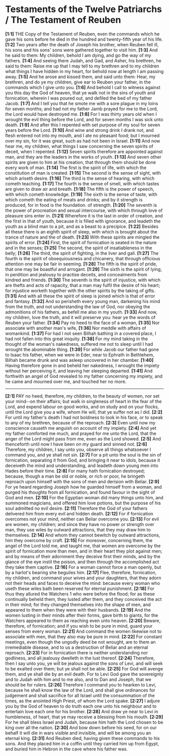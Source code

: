 # Testaments of the Twelve Patriarchs / The Testament of Reuben

**[1:1]** THE Copy of the Testament of Reuben, even the commands which he gave his sons before he died in the hundred and twenty-fifth year of his life.
**[1:2]** Two years after the death of Joseph his brother, when Reuben fell ill, his sons and his sons' sons were gathered together to visit him.
**[1:3]** And he said to them: My children, behold I am dying, and go the way of my fathers.
**[1:4]** And seeing there Judah, and Gad, and Asher, his brethren, he said to them: Raise me up that I may tell to my brethren and to my children what things I have hidden in my heart, for behold now at length I am passing away.
**[1:5]** And he arose and kissed them, and said unto them: Hear, my brethren, and do ye my children, give ear to Reuben your father, in the commands which I give unto you.
**[1:6]** And behold I call to witness against you this day the God of heaven, that ye walk not in the sins of youth and fornication, wherein I was poured out, and defiled the bed of my father Jacob.
**[1:7]** And I tell you that he smote me with a sore plague in my loins for seven months; and had not my father Jamb prayed for me to the Lord, the Lord would have destroyed me.
**[1:8]** For I was thirty years old when I wrought the evil thing before the Lord, and for seven months I was sick unto death.
**[1:9]** And after this I repented with set purpose of my soul for seven years before the Lord.
**[1:10]** And wine and strong drink I drank not, and flesh entered not into my mouth, and I ate no pleasant food; but I mourned over my sin, for it was great, such as had not been in Israel.
**[1:11]** And now hear me, my children, what things I saw concerning the seven spirits of deceit, when I repented.
**[1:12]** Seven spirits therefore are appointed against man, and they are the leaders in the works of youth.
**[1:13]** And seven other spirits are given to him at his creation, that through them should be done every work of man.
**[1:14]** The first is the spirit of life, with which the constitution of man is created.
**[1:15]** The second is the sense of sight, with which ariseth desire.
**[1:16]** The third is the sense of hearing, with which cometh teaching.
**[1:17]** The fourth is the sense of smell, with which tastes are given to draw air and breath.
**[1:18]** The fifth is the power of speech, with which cometh knowledge.
**[1:19]** The sixth is the sense of taste, with which cometh the eating of meats and drinks; and by it strength is produced, for in food is the foundation. of strength.
**[1:20]** The seventh is the power of procreation and sexual intercourse, with which through love of pleasure sins enter in.
**[1:21]** Wherefore it is the last in order of creation, and the first in that of youth, because it is filled with ignorance, and leadeth the youth as a blind man to a pit, and as a beast to a precipice.
**[1:22]** Besides all these there is an eighth spirit of sleep, with which is brought about the trance of nature and the of death.
**[1:23]** With these spirits are mingled the spirits of error.
**[1:24]** First, the spirit of fornication is seated in the nature and in the senses;
**[1:25]** The second, the spirit of insatiableness in the belly;
**[1:26]** The third, the spirit of fighting, in the liver and gall.
**[1:27]** The fourth is the spirit of obsequiousness and chicanery, that through officious attention one may be fair in seeming.
**[1:28]** The fifth is the spirit of pride, that one may be boastful and arrogant.
**[1:29]** The sixth is the spirit of lying, in perdition and jealousy to practise deceits, and concealments from kindred and friends.
**[1:30]** The seventh is the spirit of injustice, with which are thefts and acts of rapacity, that a man may fulfil the desire of his heart; for injustice worketh together with the other spirits by the taking of gifts.
**[1:31]** And with all these the spirit of sleep is joined which is that of error and fantasy.
**[1:32]** And so perisheth every young man, darkening his mind from the truth, and not understanding the law of God, nor obeying the admonitions of his fathers, as befell me also in my youth.
**[1:33]** And now, my children, love the truth, and it will preserve you: hear ye the words of Reuben your father.
**[1:34]** Pay no heed to the face of a woman,
**[1:35]** Nor associate with another man's wife,
**[1:36]** Nor meddle with affairs of womankind.
**[1:37]** For had I not seen Bilhah bathing in a covered place, I had not fallen into this great iniquity.
**[1:38]** For my mind taking in the thought of the woman's nakedness, suffered me not to sleep until I had wrought the abominable thing.
**[1:39]** For while Jacob our father had gone to Isaac his father, when we were in Eder, near to Ephrath in Bethlehem, Bilhah became drunk and was asleep uncovered in her chamber.
**[1:40]** Having therefore gone in and beheld her nakedness, I wrought the impiety without her perceiving it, and leaving her sleeping departed.
**[1:41]** And forthwith an angel of God revealed to my father concerning my impiety, and he came and mourned over me, and touched her no more.

---

**[2:1]** PAY no heed, therefore, my children, to the beauty of women, nor set your mind--on their affairs; but walk in singleness of heart in the fear of the Lord, and expend labour on good works, and on study and on your flocks, until the Lord give you a wife, whom He will, that ye suffer not as I did.
**[2:2]** For until my father's death I had not boldness to look in his face, or to speak to any of my brethren, because of the reproach.
**[2:3]** Even until now my conscience causeth me anguish on account of my impiety.
**[2:4]** And yet my father comforted me much, and prayed for me unto the Lord, that the anger of the Lord might pass from me, even as the Lord showed.
**[2:5]** And thenceforth until now I have been on my guard and sinned not.
**[2:6]** Therefore, my children, I say unto you, observe all things whatsoever I command you, and ye shall not sin.
**[2:7]** For a pit unto the soul is the sin of fornication, separating it from God, and bringing it near to idols, because it deceiveth the mind and understanding, and leadeth down young men into Hades before their time.
**[2:8]** For many hath fornication destroyed; because, though a man be old or noble, or rich or poor, he bringeth reproach upon himself with the sons of men and derision with Beliar.
**[2:9]** For ye heard regarding Joseph how he guarded himself from a woman, and purged his thoughts from all fornication, and found favour in the sight of God and men.
**[2:10]** For the Egyptian woman did many things unto him, and summoned magicians, and offered him love potions, but the purpose of his soul admitted no evil desire.
**[2:11]** Therefore the God of your fathers delivered him from every evil and hidden death.
**[2:12]** For if fornication overcomes not your mind, neither can Beliar overcome you.
**[2:13]** For evil are women, my children; and since they have no power or strength over man, they use wiles by outward attractions, that they may draw him to themselves.
**[2:14]** And whom they cannot bewitch by outward attractions, him they overcome by craft.
**[2:15]** For moreover, concerning them, the angel of the Lord told me, and taught me, that women are overcome by the spirit of fornication more than men, and in their heart they plot against men; and by means of their adornment they deceive first their minds, and by the glance of the eye instil the poison, and then through the accomplished act they take them captive.
**[2:16]** For a woman cannot force a man openly, but by a harlot's bearing she beguiles him.
**[2:17]** Flee, therefore, fornication, my children, and command your wives and your daughters, that they adorn not their heads and faces to deceive the mind: because every woman who useth these wiles bath been reserved for eternal punishment.
**[2:18]** For thus they allured the Watchers 1 who were before the flood; for as these continually beheld them, they lusted after them, and they conceived the act in their mind; for they changed themselves into the shape of men, and appeared to them when they were with their husbands.
**[2:19]** And the women lusting in their minds after their forms, gave birth to giants, for the Watchers appeared to them as reaching even unto heaven.
**[2:20]** Beware, therefore, of fornication; and if you wish to be pure in mind, guard your senses from every woman.
**[2:21]** And command the women likewise not to associate with men, that they also may be pure in mind.
**[2:22]** For constant meetings, even though the ungodly deed be not wrought, are to them an irremediable disease, and to us a destruction of Beliar and an eternal reproach.
**[2:23]** For in fornication there is neither understanding nor godliness, and all jealousy dwelleth in the lust thereof.
**[2:24]** Therefore, then I say unto you, ye will be jealous against the sons of Levi, and will seek to be exalted over them; but ye shall not be able.
**[2:25]** For God will avenge them, and ye shall die by an evil death. For to Levi God gave the sovereignty and to Judah with him and to me also, and to Dan and Joseph, that we should be for rulers.
**[2:26]** Therefore I command you to hearken to Levi, because he shall know the law of the Lord, and shall give ordinances for judgement and shall sacrifice for all Israel until the consummation of the times, as the anointed High Priest, of whom the Lord spake.
**[2:27]** I adjure you by the God of heaven to do truth each one unto his neighbour and to entertain love each one for his brother.
**[2:28]** And draw ye near to Levi in humbleness, of heart, that ye may receive a blessing from his mouth.
**[2:29]** For he shall bless Israel and Judah, because him hath the Lord chosen to be king over all the nation.
**[2:30]** And bow down before his seed, for on our behalf it will die in wars visible and invisible, and will be among you an eternal king.
**[2:31]** And Reuben died, having given these commands to his sons. And they placed him in a coffin until they carried him up from Egypt, and buried him in Hebron in the cave where his father was.
